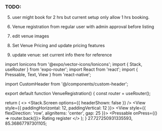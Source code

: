 ### TODO:

5. user might book for 2 hrs but current setup only allow 1 hrs booking.

1. Venue registration from regular user with admin approval before listing

1. edit venue images

1. Set Venue Pricing and update pricing features

1. update venue: set current info there for reference

import Ionicons from '@expo/vector-icons/Ionicons';
import { Stack, useRouter } from 'expo-router';
import React from 'react';
import { Pressable, Text, View } from 'react-native';

import CustomHeader from '@/components/custom-header';

export default function VenueRegistration() {
const router = useRouter();

return (
<>
<Stack.Screen options={{ headerShown: false }} />
<CustomHeader>
<View style={{ paddingHorizontal: 12, paddingVertical: 12 }}>
<View style={{ flexDirection: 'row', alignItems: 'center', gap: 25 }}>
<Pressable onPress={() => router.back()}>
<Ionicons name="arrow-back" size={30} color="white" />
</Pressable>
<Text className="text-xl font-bold text-white">Rating</Text>
</View>
</View>
</CustomHeader>
<View className="flex-1 bg-white p-4">
<Text>register</Text>
</View>
</>
);
}
27.727250931335593, 85.36867797301105;

